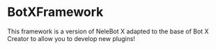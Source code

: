 # BotXFramework
This framework is a version of NeleBot X adapted to the base of Bot X Creator to allow you to develop new plugins!
